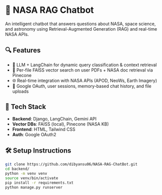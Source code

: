 # 🚀 NASA RAG Chatbot

An intelligent chatbot that answers questions about NASA, space science, and astronomy using Retrieval-Augmented Generation (RAG) and real-time NASA APIs.

## 🔍 Features
- 🔗 LLM + LangChain for dynamic query classification & context retrieval
- 📄 Per-file FAISS vector search on user PDFs + NASA doc retrieval via Pinecone
- 🌐 Real-time integration with NASA APIs (APOD, NeoWs, Earth Imagery)
- 👤 Google OAuth, user sessions, memory-based chat history, and file uploads

## 🧠 Tech Stack
- **Backend**: Django, LangChain, Gemini API
- **Vector DBs**: FAISS (local), Pinecone (NASA KB)
- **Frontend**: HTML, Tailwind CSS
- **Auth**: Google OAuth2

## 🛠️ Setup Instructions

```bash
git clone https://github.com/dibyansu06/NASA-RAG-ChatBot.git
cd backend/
python -m venv venv
source venv/bin/activate
pip install -r requirements.txt
python manage.py runserver

